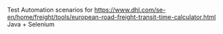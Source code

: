 Test Automation scenarios for https://www.dhl.com/se-en/home/freight/tools/european-road-freight-transit-time-calculator.html
Java + Selenium
